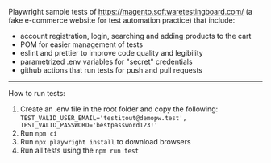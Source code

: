 Playwright sample tests of https://magento.softwaretestingboard.com/ (a fake e-commerce website for test automation practice) that include:

- account registration, login, searching and adding products to the cart
- POM for easier management of tests
- eslint and prettier to improve code quality and legibility
- parametrized .env variables for "secret" credentials
- github actions that run tests for push and pull requests


---


How to run tests:

1. Create an .env file in the root folder and copy the following: `TEST_VALID_USER_EMAIL='testitout@demopw.test', TEST_VALID_PASSWORD='bestpassword123!'`
2. Run `npm ci`
3. Run `npx playwright install` to download browsers
4. Run all tests using the `npm run test`
